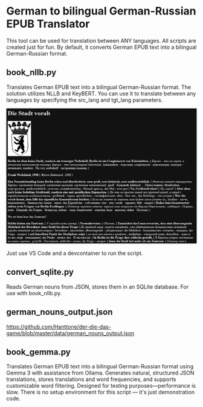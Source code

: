 # German to bilingual German-Russian EPUB Translator
This tool can be used for translation between ANY languages.
All scripts are created just for fun. By default, it converts German EPUB text into a bilingual German-Russian format.

## book_nllb.py
Translates German EPUB text into a bilingual German-Russian format. The solution utilizes NLLB and KeyBERT. You can use it to translate between any languages by specifying the src_lang and tgt_lang parameters.

![Sample output of book_nllb.py](sample.png)

Just use VS Code and a devcontainer to run the script.

## convert_sqlite.py
Reads German nouns from JSON, stores them in an SQLite database. For use with book_nllb.py.

## german_nouns_output.json
https://github.com/Hanttone/der-die-das-game/blob/master/data/german_nouns_output.json


## book_gemma.py
Translates German EPUB text into a bilingual German-Russian format using Gemma 3 with assistance from Ollama. Generates natural, structured JSON translations, stores translations and word frequencies, and supports customizable word filtering. Designed for testing purposes—performance is slow.
There is no setup environment for this script — it's just demonstration code.
